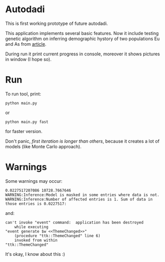# Autodadi
This is first working prototype of future autodadi.

This application implements several basic features. Now it include testing genetic algorithm on inferring demographic hystory of two populations Eu and As from [article](http://journals.plos.org/plosgenetics/article?id=10.1371/journal.pgen.1000695).

During run it print current progress in console, moreover it shows pictures in window (I hope so).

# Run
To run tool, print:
```
python main.py 
```
or
```
python main.py fast
```
for faster version.

Don't panic, *first iteration is longer than others*, because it creates a lot of models (like Monte Carlo approach).

# Warnings
Some warnings may occur:
```
0.0227517207086 10728.7667646
WARNING:Inference:Model is masked in some entries where data is not.
WARNING:Inference:Number of affected entries is 1. Sum of data in those entries is 0.0227517:
```
and:
```
can't invoke "event" command:  application has been destroyed
    while executing
"event generate $w <<ThemeChanged>>"
    (procedure "ttk::ThemeChanged" line 6)
    invoked from within
"ttk::ThemeChanged"
```

It's okay, I know about this :)
